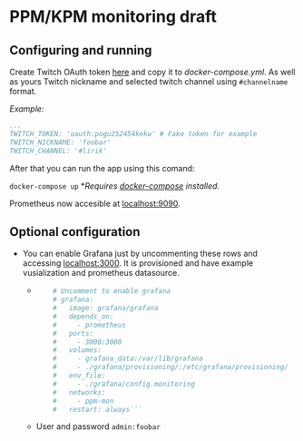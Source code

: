 # PPM/KPM monitoring draft

## Configuring and running

Create Twitch OAuth token [here](https://twitchapps.com/tmi/) and copy it to *docker-compose.yml*. As well as yours Twitch nickname and selected twitch channel using `#channelname` format.

*Example:*

```yaml
...
TWITCH_TOKEN: 'oauth:pogu252454kekw' # Fake token for example
TWITCH_NICKNAME: 'foobar'
TWITCH_CHANNEL: '#lirik'
```

After that you can run the app using this comand:

`docker-compose up` **Requires [docker-compose](https://docs.docker.com/compose/) installed.*

Prometheus now accesible at [localhost:9090](http://localhost:9090).

## Optional configuration

* You can enable Grafana just by uncommenting these rows and accessing [localhost:3000](http://localhost:3000). It is provisioned and have example vusialization and prometheus datasource.
  * ```yaml
        # Uncomment to enable grafana
        # grafana:
        #   image: grafana/grafana
        #   depends_on:
        #     - prometheus
        #   ports:
        #     - 3000:3000
        #   volumes:
        #     - grafana_data:/var/lib/grafana
        #     - ./grafana/provisioning/:/etc/grafana/provisioning/
        #   env_file:
        #     - ./grafana/config.monitoring
        #   networks:
        #     - ppm-mon
        #   restart: always```
  * User and password `admin:foobar`
